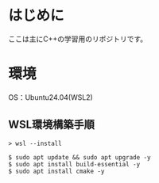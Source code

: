 # はじめに
ここは主にC++の学習用のリポジトリです。

# 環境
OS：Ubuntu24.04(WSL2)
## WSL環境構築手順
```
> wsl --install
```
```
$ sudo apt update && sudo apt upgrade -y
$ sudo apt install build-essential -y
$ sudo apt install cmake -y
```
